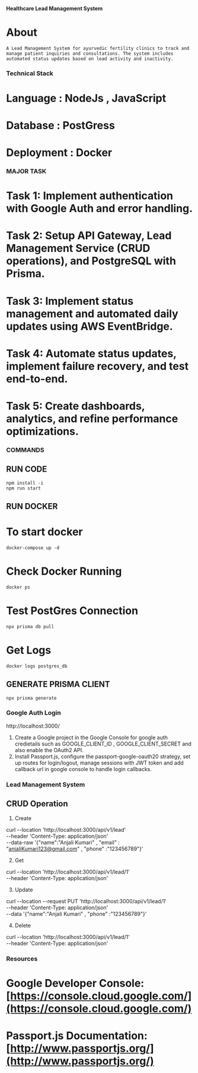 #### Healthcare Lead Management System
# About 
    A Lead Management System for ayurvedic fertility clinics to track and manage patient inquiries and consultations. The system includes automated status updates based on lead activity and inactivity.

### Technical Stack 
# Language : NodeJs , JavaScript 
# Database : PostGress
# Deployment : Docker

### MAJOR TASK 

# Task 1: Implement authentication with Google Auth and error handling.
# Task 2: Setup API Gateway, Lead Management Service (CRUD operations), and PostgreSQL with Prisma.
# Task 3: Implement status management and automated daily updates using AWS EventBridge.
# Task 4: Automate status updates, implement failure recovery, and test end-to-end.
# Task 5: Create dashboards, analytics, and refine performance optimizations.

### COMMANDS 
## RUN CODE

	npm install -i
	npm run start

## RUN DOCKER 

# To start docker 
    docker-compose up -d
# Check Docker Running
    docker ps
# Test PostGres Connection
    npx prisma db pull
# Get Logs
    docker logs postgres_db

## GENERATE PRISMA CLIENT

	npx prisma generate

### Google Auth Login

http://localhost:3000/

1. Create a Google project in the Google Console for google auth credietails such as GOOGLE_CLIENT_ID , GOOGLE_CLIENT_SECRET and also enable the OAuth2 API.
2. Install Passport.js, configure the passport-google-oauth20 strategy, set up routes for login/logout, manage sessions with JWT token and add callback url in google console to handle login callbacks.

### Lead Management System

## CRUD Operation 

1. Create 

curl --location 'http://localhost:3000/api/v1/lead' \
--header 'Content-Type: application/json' \
--data-raw '{"name":"Anjali Kumari" , "email" : "anjaliKumari123@gmail.com" , "phone" :"123456789"}'

2. Get 

curl --location 'http://localhost:3000/api/v1/lead/1' \
--header 'Content-Type: application/json'

3. Update

curl --location --request PUT 'http://localhost:3000/api/v1/lead/1' \
--header 'Content-Type: application/json' \
--data '{"name":"Anjali Kumari" , "phone" :"123456789"}'

4. Delete

curl --location 'http://localhost:3000/api/v1/lead/1' \
--header 'Content-Type: application/json'


### Resources 

# Google Developer Console: [https://console.cloud.google.com/](https://console.cloud.google.com/)
# Passport.js Documentation: [http://www.passportjs.org/](http://www.passportjs.org/)


